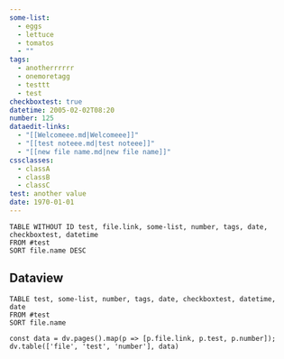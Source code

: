 ```yaml
---
some-list:
  - eggs
  - lettuce
  - tomatos
  - ""
tags:
  - anotherrrrrr
  - onemoretagg
  - testtt
  - test
checkboxtest: true
datetime: 2005-02-02T08:20
number: 125
dataedit-links:
  - "[[Welcomeee.md|Welcomeee]]"
  - "[[test noteee.md|test noteee]]"
  - "[[new file name.md|new file name]]"
cssclasses:
  - classA
  - classB
  - classC
test: another value
date: 1970-01-01
---
```

```dataedit
TABLE WITHOUT ID test, file.link, some-list, number, tags, date, checkboxtest, datetime
FROM #test
SORT file.name DESC
```





















## Dataview

```dataview
TABLE test, some-list, number, tags, date, checkboxtest, datetime, date
FROM #test
SORT file.name
```












```dataviewjs
const data = dv.pages().map(p => [p.file.link, p.test, p.number]);
dv.table(['file', 'test', 'number'], data)
```
